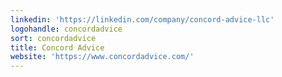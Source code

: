 ```yaml
---
linkedin: 'https://linkedin.com/company/concord-advice-llc'
logohandle: concordadvice
sort: concordadvice
title: Concord Advice
website: 'https://www.concordadvice.com/'
---
```

